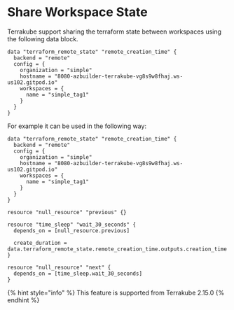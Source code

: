 # Share Workspace State

Terrakube support sharing the terraform state between workspaces using the following data block.

```
data "terraform_remote_state" "remote_creation_time" {
  backend = "remote"
  config = {
    organization = "simple"
    hostname = "8080-azbuilder-terrakube-vg8s9w8fhaj.ws-us102.gitpod.io"
    workspaces = {
      name = "simple_tag1"
    }
  }
}
```

For example it can be used in the following way:

```
data "terraform_remote_state" "remote_creation_time" {
  backend = "remote"
  config = {
    organization = "simple"
    hostname = "8080-azbuilder-terrakube-vg8s9w8fhaj.ws-us102.gitpod.io"
    workspaces = {
      name = "simple_tag1"
    }
  }
}

resource "null_resource" "previous" {}

resource "time_sleep" "wait_30_seconds" {
  depends_on = [null_resource.previous]

  create_duration = data.terraform_remote_state.remote_creation_time.outputs.creation_time
}

resource "null_resource" "next" {
  depends_on = [time_sleep.wait_30_seconds]
}
```

{% hint style="info" %}
This feature is supported from Terrakube 2.15.0
{% endhint %}
